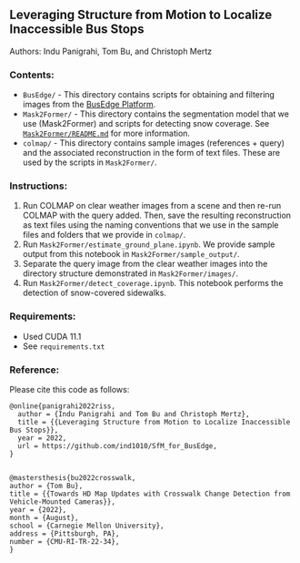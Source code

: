 ## Leveraging Structure from Motion to Localize Inaccessible Bus Stops
Authors: Indu Panigrahi, Tom Bu, and Christoph Mertz
<br>

### Contents:
* ``BusEdge/`` - This directory contains scripts for obtaining and filtering images from the [BusEdge Platform](https://github.com/CanboYe/BusEdge).
* ``Mask2Former/`` - This directory contains the segmentation model that we use (Mask2Former) and scripts for detecting snow coverage. See [``Mask2Former/README.md``](https://github.com/ind1010/SfM_for_BusEdge/blob/c7cb933717475d78cfac8ad0d290e826db85e23e/Mask2Former/README.md) for more information.
* ``colmap/`` - This directory contains sample images (references + query) and the associated reconstruction in the form of text files. These are used by the scripts in ``Mask2Former/``.

### Instructions:
1. Run COLMAP on clear weather images from a scene and then re-run COLMAP with the query added. Then, save the resulting reconstruction as text files using the naming conventions that we use in the sample files and folders that we provide in ``colmap/``.
2. Run ``Mask2Former/estimate_ground_plane.ipynb``. We provide sample output from this notebook in ``Mask2Former/sample_output/``.
3. Separate the query image from the clear weather images into the directory structure demonstrated in ``Mask2Former/images/``.
4. Run ``Mask2Former/detect_coverage.ipynb``. This notebook performs the detection of snow-covered sidewalks.

### Requirements:
* Used CUDA 11.1
* See ``requirements.txt``

### Reference:
Please cite this code as follows:
```
@online{panigrahi2022riss,
  author = {Indu Panigrahi and Tom Bu and Christoph Mertz},
  title = {{Leveraging Structure from Motion to Localize Inaccessible Bus Stops}},
  year = 2022,
  url = https://github.com/ind1010/SfM_for_BusEdge,
}


@mastersthesis{bu2022crosswalk,
author = {Tom Bu},
title = {{Towards HD Map Updates with Crosswalk Change Detection from Vehicle-Mounted Cameras}},
year = {2022},
month = {August},
school = {Carnegie Mellon University},
address = {Pittsburgh, PA},
number = {CMU-RI-TR-22-34},
}
```
